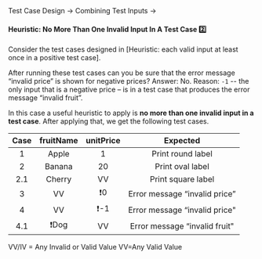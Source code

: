 <div id="path">Test Case Design → Combining Test Inputs →</div>

<div id="title">

#### Heuristic: No More Than One Invalid Input In A Test Case :two:

</div>

<div id="body">

Consider the <trigger for="modal:heuristic-valid-test-case" trigger="click">test cases designed in [Heuristic: each valid input at least once in a positive test case]</trigger>.

<modal large title="**Extract from Quality Assurance → Test Case Design → Combining Test Inputs → Heuristic: each valid input at least once in a positive test case**" id="modal:heuristic-valid-test-case">
  <include src="../heuristicValid/text.md#heuristic-valid-test-case" />
</modal>

After running these test cases can you be sure that the error message “invalid price” is shown for negative prices? Answer: No. Reason: `-1`  -- the only input that is a negative price – is in a test case that produces the error message “invalid fruit”.

In this case a useful heuristic to apply is **no more than one invalid input in a test case**. After applying that, we get the following test cases.

<tip-box> 

| Case   | fruitName  | unitPrice  | Expected                       |
| :----: | :--------: | :--------: | :----------------------------: |
| 1      | Apple      | 1          | Print round label              |
| 2      | Banana     | 20         | Print oval label               |
| 2.1    | Cherry     | VV         | Print square label             |
| 3      | VV         | :exclamation:0 | Error message “invalid price”  |
| 4      | VV         | :exclamation:-1| Error message “invalid price"  |
| 4.1    | :exclamation:Dog | VV       | Error message “invalid fruit"  |

VV/IV = Any Invalid or Valid Value VV=Any Valid Value

</tip-box>

</div>

<div id="extras">
  <include src="exercises.md" />
</div>